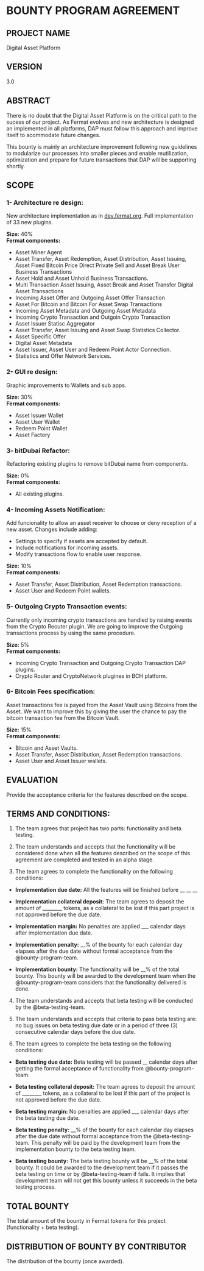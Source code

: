 # BOUNTY PROGRAM AGREEMENT

## PROJECT NAME
Digital Asset Platform

## VERSION
3.0

## ABSTRACT
There is no doubt that the Digital Asset Platform is on the critical path to the sucess of our project. As Fermat evolves and new architecture is designed an implemented in all platforms, DAP must follow this approach and improve itself to acommodate future changes.

This bounty is mainly an architecture improvement following new guidelines to modularize our processes into smaller pieces and enable reutilization, optimization and prepare for future transactions that DAP will be supporting shortly.



## SCOPE

### 1- Architecture re design:  
New architecture implementation as in [dev.fermat.org](http://dev.fermat.org). Full implementation of 33 new plugins.

**Size:** 40%  
**Fermat components:** 

* Asset Miner Agent
* Asset Transfer, Asset Redemption, Asset Distribution, Asset Issuing, Asset Fixed Bitcoin Price Direct Private Sell and Asset Break User Business Transactions
* Asset Hold and Asset Unhold Business Transactions.
* Multi Transaction Asset Issuing, Asset Break and Asset Transfer Digital Asset Transactions
* Incoming Asset Offer and Outgoing Asset Offer Transaction
* Asset For Bitcoin and Bitcoin For Asset Swap Transactions
* Incoming Asset Metadata and Outgoing Asset Metadata
* Incoming Crypto Transaction and Outgoin Crypto Transaction
* Asset Issuer Statisc Aggregator
* Asset Transfer, Asset Issuing and Asset Swap Statistics Collector.
* Asset Specific Offer
* Digital Asset Metadata
* Asset Issuer, Asset User and Redeem Point Actor Connection.
* Statistics and Offer Network Services.

### 2- GUI re design:  
Graphic improvements to Wallets and sub apps.

**Size:** 30%  
**Fermat components:** 

* Asset Issuer Wallet
* Asset User Wallet
* Redeem Point Wallet
* Asset Factory

### 3- bitDubai Refactor:  
Refactoring existing plugins to remove bitDubai name from components. 

**Size:** 0%  
**Fermat components:** 

* All existing plugins.

### 4- Incoming Assets Notification:  
Add funcionality to allow an asset receiver to choose or deny reception of a new asset. Changes include adding:

* Settings to specify if assets are accepted by default.
* Include notifications for incoming assets.
* Modify transactions flow to enable user response.


**Size:** 10%  
**Fermat components:** 

* Asset Transfer, Asset Distribution, Asset Redemption transactions.
* Asset User and Redeem Point wallets.

### 5- Outgoing Crypto Transaction events:  
Currently only incoming crypto transactions are handled by raising events from the Crypto Reouter plugin. We are going to improve the Outgoing transactions process by using the same procedure.

**Size:** 5%  
**Fermat components:** 

* Incoming Crypto Transaction and Outgoing Crypto Transaction DAP plugins.
* Crypto Router and CryptoNetwork plugines in BCH platform.

### 6- Bitcoin Fees specification:  
Asset transactions fee is payed from the Asset Vault using Bitcoins from the Asset. We want to improve this by giving the user the chance to pay the bitcoin transaction fee from the Bitcoin Vault.

**Size:** 15%  
**Fermat components:** 

* Bitcoin and Asset Vaults.
* Asset Transfer, Asset Distribution, Asset Redemption transactions.
* Asset User and Asset Issuer wallets.


## EVALUATION
Provide the acceptance criteria for the features described on the scope.

## TERMS AND CONDITIONS: 

1.   The team agrees that project has two parts: functionality and beta testing.
 
2.  The team understands and accepts that the functionality will be considered done when all the features described on the scope of this agreement are completed and tested in an alpha stage.
 
3.    The team agrees to complete the functionality on the following conditions:
 
- **Implementation due date:** All the features will be finished before __ __ __
 
- **Implementation collateral deposit:** The team agrees to deposit the amount of ________ tokens, as a collateral to be lost if this part project is not approved before the due date.
 
- **Implementation margin:** No penalties are applied ___ calendar days after implementation due date.
 
- **Implementation penalty:** __% of the bounty for each calendar day elapses after the due date without formal acceptance from the @bounty-program-team.  
 
- **Implementation bounty:** The functionality will be __% of the total bounty. This bounty will be awarded to the development team when the @bounty-program-team considers that the functionality delivered is done.
 
4. The team understands and accepts that beta testing will be conducted by the @beta-testing-team.
 
5.  The team understands and accepts that criteria to pass beta testing are: no bug issues on beta testing due date or in a period of three (3) consecutive calendar days before the due date.
 
6.   The team agrees to complete the beta testing on the following conditions:
 
- **Beta testing due date:** Beta testing will be passed __ calendar days after getting the formal acceptance of functionality from @bounty-program-team.
 
- **Beta testing collateral deposit:** The team agrees to deposit the amount of ________ tokens, as a collateral to be lost if this part of the project is not approved before the due date.
 
- **Beta testing margin:** No penalties are applied ___ calendar days after the beta testing due date.
 
- **Beta testing penalty:** __% of the bounty for each calendar day elapses after the due date without formal acceptance from the @beta-testing-team. This penalty will be paid by the development team from the implementation bounty to the beta testing team.
 
- **Beta testing bounty:** The beta testing bounty will be __% of the total bounty. It could be awarded to the development team if it passes the beta testing on time or by @beta-testing-team if fails. It implies that development team will not get this bounty unless it succeeds in the beta testing process.

## TOTAL BOUNTY
The total amount of the bounty in Fermat tokens for this project (functionality + beta testing).

## DISTRIBUTION OF BOUNTY BY CONTRIBUTOR
The distribution of the bounty (once awarded).
